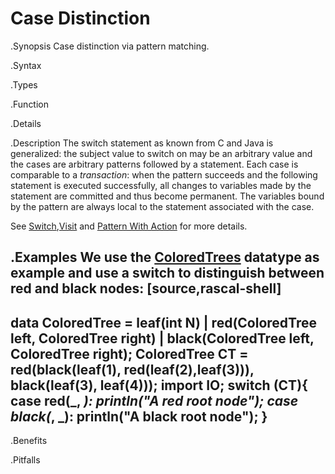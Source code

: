 # Case Distinction

.Synopsis
Case distinction via pattern matching.

.Syntax

.Types

.Function

.Details

.Description
The switch statement as known from C and Java is generalized: the subject value to switch on may be an 
arbitrary value and the cases are arbitrary patterns followed by a statement. 
Each case is comparable to a _transaction_: when the pattern succeeds and the following statement is 
executed successfully, all changes to variables made by the statement are committed and thus become permanent. 
The variables bound by the pattern are always local to the statement associated with the case. 

See [Switch]((Rascal:Statements-Switch)),[Visit]((Rascal:Expressions-Visit)) and 
[Pattern With Action]((Rascal:Patterns-PatternWithAction)) for more details.

.Examples
We use the [ColoredTrees]((Recipes:Common-ColoredTrees)) datatype as example and use a switch to
distinguish between red and black nodes:
[source,rascal-shell]
----
data ColoredTree = 
      leaf(int N) 
    | red(ColoredTree left, ColoredTree right) 
    | black(ColoredTree left, ColoredTree right);
ColoredTree CT = red(black(leaf(1), red(leaf(2),leaf(3))), black(leaf(3), leaf(4)));
import IO;
switch (CT){
case red(_, _):
     println("A red root node");
case black(_, _):
     println("A black root node");
}
----

.Benefits

.Pitfalls

